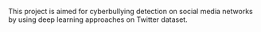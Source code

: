This project is aimed for cyberbullying detection on social media networks  by using deep learning approaches on Twitter dataset.
